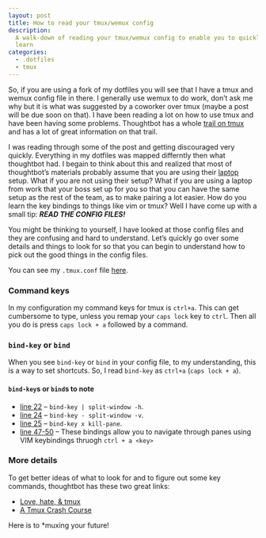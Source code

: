 ```yaml
---
layout: post
title: How to read your tmux/wemux config
description:
  A walk-down of reading your tmux/wemux config to enable you to quickly
  learn
categories:
  - .dotfiles
  - tmux
---
```


So, if you are using a fork of my dotfiles you will see that I have a tmux and wemux config file in there. I generally use wemux to do work, don&#8217;t ask me why but it is what was suggested by a coworker over tmux (maybe a post will be due soon on that). I have been reading a lot on how to use tmux and have been having some problems. Thoughtbot has a whole [trail on tmux](https://upcase.com/tmux) and has a lot of great information on that trail.

I was reading through some of the post and getting discouraged very quickly. Everything in my dotfiles was mapped differntly then what thoughtbot had. I begain to think about this and realized that most of thoughtbot&#8217;s materials probably assume that you are using their [laptop](https://github.com/thoughtbot/laptop) setup. What if you are not using their setup? What if you are using a laptop from work that your boss set up for you so that you can have the same setup as the rest of the team, as to make pairing a lot easier. How do you learn the key bindings to things like vim or tmux? Well I have come up with a small tip: **_READ THE CONFIG FILES!_**

You might be thinking to yourself, I have looked at those config files and they are confusing and hard to understand. Let&#8217;s quickly go over some details and things to look for so that you can begin to understand how to pick out the good things in the config files.

You can see my `.tmux.conf` file [here](https://github.com/benniemosher/dotfiles/blob/master/tmux.conf).

### Command keys

In my configuration my command keys for tmux is `ctrl+a`. This can get cumbersome to type, unless you remap your `caps lock` key to `ctrl`. Then all you do is press `caps lock + a` followed by a command.

### `bind-key` or `bind`

When you see `bind-key` or `bind` in your config file, to my understanding, this is a way to set shortcuts. So, I read `bind-key` as `ctrl+a` (`caps lock + a`).

#### `bind-key`s or `bind`s to note

- [line 22](https://github.com/benniemosher/dotfiles/blob/master/tmux.conf#L22) &#8211; `bind-key | split-window -h`.
- [line 24](https://github.com/benniemosher/dotfiles/blob/master/tmux.conf#L24) &#8211; `bind-key - split-window -v`.
- [line 25](https://github.com/benniemosher/dotfiles/blob/master/tmux.conf#L25) &#8211; `bind-key x kill-pane`.
- [line 47-50](https://github.com/benniemosher/dotfiles/blob/master/tmux.conf#L47-50) &#8211; These bindings allow you to navigate through panes using VIM keybindings thruogh `ctrl + a <key>`

### More details

To get better ideas of what to look for and to figure out some key commands, thoughtbot has these two great links:

- [Love, hate, & tmux](http://robots.thoughtbot.com/post/2166174647/love-hate-tmux)
- [A Tmux Crash Course](http://robots.thoughtbot.com/post/2641409235/a-tmux-crash-course)

Here is to \*muxing your future!
